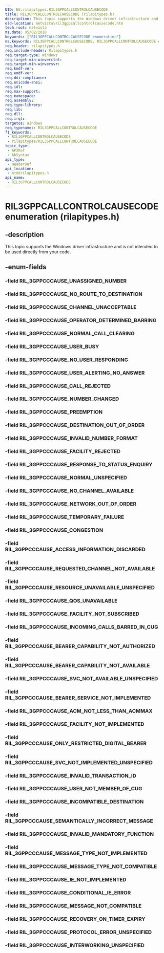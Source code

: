 ```yaml
---
UID: NE:rilapitypes.RIL3GPPCALLCONTROLCAUSECODE
title: RIL3GPPCALLCONTROLCAUSECODE (rilapitypes.h)
description: This topic supports the Windows driver infrastructure and is not intended to be used directly from your code.
old-location: netvista\ril3gppcallcontrolcausecode.htm
tech.root: netvista
ms.date: 05/02/2018
keywords: ["RIL3GPPCALLCONTROLCAUSECODE enumeration"]
ms.keywords: RIL3GPPCALLCONTROLCAUSECODE, RIL3GPPCALLCONTROLCAUSECODE enumeration [Network Drivers Starting with Windows Vista], RIL_3GPPCCCAUSE_ACCESS_INFORMATION_DISCARDED, RIL_3GPPCCCAUSE_ACM_NOT_LESS_THAN_ACMMAX, RIL_3GPPCCCAUSE_BEARER_CAPABILITY_NOT_AUTHORIZED, RIL_3GPPCCCAUSE_BEARER_CAPABILITY_NOT_AVAILABLE, RIL_3GPPCCCAUSE_BEARER_SERVICE_NOT_IMPLEMENTED, RIL_3GPPCCCAUSE_CALL_REJECTED, RIL_3GPPCCCAUSE_CHANNEL_UNACCEPTABLE, RIL_3GPPCCCAUSE_CONDITIONAL_IE_ERROR, RIL_3GPPCCCAUSE_CONGESTION, RIL_3GPPCCCAUSE_DESTINATION_OUT_OF_ORDER, RIL_3GPPCCCAUSE_FACILITY_NOT_IMPLEMENTED, RIL_3GPPCCCAUSE_FACILITY_NOT_SUBSCRIBED, RIL_3GPPCCCAUSE_FACILITY_REJECTED, RIL_3GPPCCCAUSE_IE_NOT_IMPLEMENTED, RIL_3GPPCCCAUSE_INCOMING_CALLS_BARRED_IN_CUG, RIL_3GPPCCCAUSE_INCOMPATIBLE_DESTINATION, RIL_3GPPCCCAUSE_INTERWORKING_UNSPECIFIED, RIL_3GPPCCCAUSE_INVALID_MANDATORY_FUNCTION, RIL_3GPPCCCAUSE_INVALID_NUMBER_FORMAT, RIL_3GPPCCCAUSE_INVALID_TRANSACTION_ID, RIL_3GPPCCCAUSE_MESSAGE_NOT_COMPATIBLE, RIL_3GPPCCCAUSE_MESSAGE_TYPE_NOT_COMPATIBLE, RIL_3GPPCCCAUSE_MESSAGE_TYPE_NOT_IMPLEMENTED, RIL_3GPPCCCAUSE_NETWORK_OUT_OF_ORDER, RIL_3GPPCCCAUSE_NORMAL_CALL_CLEARING, RIL_3GPPCCCAUSE_NORMAL_UNSPECIFIED, RIL_3GPPCCCAUSE_NO_CHANNEL_AVAILABLE, RIL_3GPPCCCAUSE_NO_ROUTE_TO_DESTINATION, RIL_3GPPCCCAUSE_NO_USER_RESPONDING, RIL_3GPPCCCAUSE_NUMBER_CHANGED, RIL_3GPPCCCAUSE_ONLY_RESTRICTED_DIGITAL_BEARER, RIL_3GPPCCCAUSE_OPERATOR_DETERMINED_BARRING, RIL_3GPPCCCAUSE_PREEMPTION, RIL_3GPPCCCAUSE_PROTOCOL_ERROR_UNSPECIFIED, RIL_3GPPCCCAUSE_QOS_UNAVAILABLE, RIL_3GPPCCCAUSE_RECOVERY_ON_TIMER_EXPIRY, RIL_3GPPCCCAUSE_REQUESTED_CHANNEL_NOT_AVAILABLE, RIL_3GPPCCCAUSE_RESOURCE_UNAVAILABLE_UNSPECIFIED, RIL_3GPPCCCAUSE_RESPONSE_TO_STATUS_ENQUIRY, RIL_3GPPCCCAUSE_SEMANTICALLY_INCORRECT_MESSAGE, RIL_3GPPCCCAUSE_SVC_NOT_AVAILABLE_UNSPECIFIED, RIL_3GPPCCCAUSE_SVC_NOT_IMPLEMENTED_UNSPECIFIED, RIL_3GPPCCCAUSE_TEMPORARY_FAILURE, RIL_3GPPCCCAUSE_USER_ALERTING_NO_ANSWER, RIL_3GPPCCCAUSE_USER_BUSY, RIL_3GPPCCCAUSE_USER_NOT_MEMBER_OF_CUG, netvista.ril3gppcallcontrolcausecode, ntddrilapitypes/RIL3GPPCALLCONTROLCAUSECODE, ntddrilapitypes/RIL_3GPPCCCAUSE_ACCESS_INFORMATION_DISCARDED, ntddrilapitypes/RIL_3GPPCCCAUSE_ACM_NOT_LESS_THAN_ACMMAX, ntddrilapitypes/RIL_3GPPCCCAUSE_BEARER_CAPABILITY_NOT_AUTHORIZED, ntddrilapitypes/RIL_3GPPCCCAUSE_BEARER_CAPABILITY_NOT_AVAILABLE, ntddrilapitypes/RIL_3GPPCCCAUSE_BEARER_SERVICE_NOT_IMPLEMENTED, ntddrilapitypes/RIL_3GPPCCCAUSE_CALL_REJECTED, ntddrilapitypes/RIL_3GPPCCCAUSE_CHANNEL_UNACCEPTABLE, ntddrilapitypes/RIL_3GPPCCCAUSE_CONDITIONAL_IE_ERROR, ntddrilapitypes/RIL_3GPPCCCAUSE_CONGESTION, ntddrilapitypes/RIL_3GPPCCCAUSE_DESTINATION_OUT_OF_ORDER, ntddrilapitypes/RIL_3GPPCCCAUSE_FACILITY_NOT_IMPLEMENTED, ntddrilapitypes/RIL_3GPPCCCAUSE_FACILITY_NOT_SUBSCRIBED, ntddrilapitypes/RIL_3GPPCCCAUSE_FACILITY_REJECTED, ntddrilapitypes/RIL_3GPPCCCAUSE_IE_NOT_IMPLEMENTED, ntddrilapitypes/RIL_3GPPCCCAUSE_INCOMING_CALLS_BARRED_IN_CUG, ntddrilapitypes/RIL_3GPPCCCAUSE_INCOMPATIBLE_DESTINATION, ntddrilapitypes/RIL_3GPPCCCAUSE_INTERWORKING_UNSPECIFIED, ntddrilapitypes/RIL_3GPPCCCAUSE_INVALID_MANDATORY_FUNCTION, ntddrilapitypes/RIL_3GPPCCCAUSE_INVALID_NUMBER_FORMAT, ntddrilapitypes/RIL_3GPPCCCAUSE_INVALID_TRANSACTION_ID, ntddrilapitypes/RIL_3GPPCCCAUSE_MESSAGE_NOT_COMPATIBLE, ntddrilapitypes/RIL_3GPPCCCAUSE_MESSAGE_TYPE_NOT_COMPATIBLE, ntddrilapitypes/RIL_3GPPCCCAUSE_MESSAGE_TYPE_NOT_IMPLEMENTED, ntddrilapitypes/RIL_3GPPCCCAUSE_NETWORK_OUT_OF_ORDER, ntddrilapitypes/RIL_3GPPCCCAUSE_NORMAL_CALL_CLEARING, ntddrilapitypes/RIL_3GPPCCCAUSE_NORMAL_UNSPECIFIED, ntddrilapitypes/RIL_3GPPCCCAUSE_NO_CHANNEL_AVAILABLE, ntddrilapitypes/RIL_3GPPCCCAUSE_NO_ROUTE_TO_DESTINATION, ntddrilapitypes/RIL_3GPPCCCAUSE_NO_USER_RESPONDING, ntddrilapitypes/RIL_3GPPCCCAUSE_NUMBER_CHANGED, ntddrilapitypes/RIL_3GPPCCCAUSE_ONLY_RESTRICTED_DIGITAL_BEARER, ntddrilapitypes/RIL_3GPPCCCAUSE_OPERATOR_DETERMINED_BARRING, ntddrilapitypes/RIL_3GPPCCCAUSE_PREEMPTION, ntddrilapitypes/RIL_3GPPCCCAUSE_PROTOCOL_ERROR_UNSPECIFIED, ntddrilapitypes/RIL_3GPPCCCAUSE_QOS_UNAVAILABLE, ntddrilapitypes/RIL_3GPPCCCAUSE_RECOVERY_ON_TIMER_EXPIRY, ntddrilapitypes/RIL_3GPPCCCAUSE_REQUESTED_CHANNEL_NOT_AVAILABLE, ntddrilapitypes/RIL_3GPPCCCAUSE_RESOURCE_UNAVAILABLE_UNSPECIFIED, ntddrilapitypes/RIL_3GPPCCCAUSE_RESPONSE_TO_STATUS_ENQUIRY, ntddrilapitypes/RIL_3GPPCCCAUSE_SEMANTICALLY_INCORRECT_MESSAGE, ntddrilapitypes/RIL_3GPPCCCAUSE_SVC_NOT_AVAILABLE_UNSPECIFIED, ntddrilapitypes/RIL_3GPPCCCAUSE_SVC_NOT_IMPLEMENTED_UNSPECIFIED, ntddrilapitypes/RIL_3GPPCCCAUSE_TEMPORARY_FAILURE, ntddrilapitypes/RIL_3GPPCCCAUSE_USER_ALERTING_NO_ANSWER, ntddrilapitypes/RIL_3GPPCCCAUSE_USER_BUSY, ntddrilapitypes/RIL_3GPPCCCAUSE_USER_NOT_MEMBER_OF_CUG
req.header: rilapitypes.h
req.include-header: Rilapitypes.h
req.target-type: Windows
req.target-min-winverclnt: 
req.target-min-winversvr: 
req.kmdf-ver: 
req.umdf-ver: 
req.ddi-compliance: 
req.unicode-ansi: 
req.idl: 
req.max-support: 
req.namespace: 
req.assembly: 
req.type-library: 
req.lib: 
req.dll: 
req.irql: 
targetos: Windows
req.typenames: RIL3GPPCALLCONTROLCAUSECODE
f1_keywords:
 - RIL3GPPCALLCONTROLCAUSECODE
 - rilapitypes/RIL3GPPCALLCONTROLCAUSECODE
topic_type:
 - APIRef
 - kbSyntax
api_type:
 - HeaderDef
api_location:
 - ntddrilapitypes.h
api_name:
 - RIL3GPPCALLCONTROLCAUSECODE
---
```


# RIL3GPPCALLCONTROLCAUSECODE enumeration (rilapitypes.h)


## -description

This topic supports the Windows driver infrastructure and is not intended to be used directly from your code.

## -enum-fields

### -field RIL_3GPPCCCAUSE_UNASSIGNED_NUMBER

### -field RIL_3GPPCCCAUSE_NO_ROUTE_TO_DESTINATION

### -field RIL_3GPPCCCAUSE_CHANNEL_UNACCEPTABLE

### -field RIL_3GPPCCCAUSE_OPERATOR_DETERMINED_BARRING

### -field RIL_3GPPCCCAUSE_NORMAL_CALL_CLEARING

### -field RIL_3GPPCCCAUSE_USER_BUSY

### -field RIL_3GPPCCCAUSE_NO_USER_RESPONDING

### -field RIL_3GPPCCCAUSE_USER_ALERTING_NO_ANSWER

### -field RIL_3GPPCCCAUSE_CALL_REJECTED

### -field RIL_3GPPCCCAUSE_NUMBER_CHANGED

### -field RIL_3GPPCCCAUSE_PREEMPTION

### -field RIL_3GPPCCCAUSE_DESTINATION_OUT_OF_ORDER

### -field RIL_3GPPCCCAUSE_INVALID_NUMBER_FORMAT

### -field RIL_3GPPCCCAUSE_FACILITY_REJECTED

### -field RIL_3GPPCCCAUSE_RESPONSE_TO_STATUS_ENQUIRY

### -field RIL_3GPPCCCAUSE_NORMAL_UNSPECIFIED

### -field RIL_3GPPCCCAUSE_NO_CHANNEL_AVAILABLE

### -field RIL_3GPPCCCAUSE_NETWORK_OUT_OF_ORDER

### -field RIL_3GPPCCCAUSE_TEMPORARY_FAILURE

### -field RIL_3GPPCCCAUSE_CONGESTION

### -field RIL_3GPPCCCAUSE_ACCESS_INFORMATION_DISCARDED

### -field RIL_3GPPCCCAUSE_REQUESTED_CHANNEL_NOT_AVAILABLE

### -field RIL_3GPPCCCAUSE_RESOURCE_UNAVAILABLE_UNSPECIFIED

### -field RIL_3GPPCCCAUSE_QOS_UNAVAILABLE

### -field RIL_3GPPCCCAUSE_FACILITY_NOT_SUBSCRIBED

### -field RIL_3GPPCCCAUSE_INCOMING_CALLS_BARRED_IN_CUG

### -field RIL_3GPPCCCAUSE_BEARER_CAPABILITY_NOT_AUTHORIZED

### -field RIL_3GPPCCCAUSE_BEARER_CAPABILITY_NOT_AVAILABLE

### -field RIL_3GPPCCCAUSE_SVC_NOT_AVAILABLE_UNSPECIFIED

### -field RIL_3GPPCCCAUSE_BEARER_SERVICE_NOT_IMPLEMENTED

### -field RIL_3GPPCCCAUSE_ACM_NOT_LESS_THAN_ACMMAX

### -field RIL_3GPPCCCAUSE_FACILITY_NOT_IMPLEMENTED

### -field RIL_3GPPCCCAUSE_ONLY_RESTRICTED_DIGITAL_BEARER

### -field RIL_3GPPCCCAUSE_SVC_NOT_IMPLEMENTED_UNSPECIFIED

### -field RIL_3GPPCCCAUSE_INVALID_TRANSACTION_ID

### -field RIL_3GPPCCCAUSE_USER_NOT_MEMBER_OF_CUG

### -field RIL_3GPPCCCAUSE_INCOMPATIBLE_DESTINATION

### -field RIL_3GPPCCCAUSE_SEMANTICALLY_INCORRECT_MESSAGE

### -field RIL_3GPPCCCAUSE_INVALID_MANDATORY_FUNCTION

### -field RIL_3GPPCCCAUSE_MESSAGE_TYPE_NOT_IMPLEMENTED

### -field RIL_3GPPCCCAUSE_MESSAGE_TYPE_NOT_COMPATIBLE

### -field RIL_3GPPCCCAUSE_IE_NOT_IMPLEMENTED

### -field RIL_3GPPCCCAUSE_CONDITIONAL_IE_ERROR

### -field RIL_3GPPCCCAUSE_MESSAGE_NOT_COMPATIBLE

### -field RIL_3GPPCCCAUSE_RECOVERY_ON_TIMER_EXPIRY

### -field RIL_3GPPCCCAUSE_PROTOCOL_ERROR_UNSPECIFIED

### -field RIL_3GPPCCCAUSE_INTERWORKING_UNSPECIFIED

